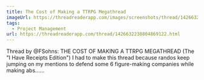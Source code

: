 ```yaml
---
title: The Cost of Making a TTRPG Megathread
imageUrl: https://threadreaderapp.com/images/screenshots/thread/1426632238804869122.jpg
tags:
  - Project Management
url: https://threadreaderapp.com/thread/1426632238804869122.html
---
```


Thread by @FSohns: THE COST OF MAKING A TTRPG MEGATHREAD (The "I Have Receipts Edition") I had to make this thread because randos keep jumping on my mentions to defend some 6 figure-making companies while making abs...…
